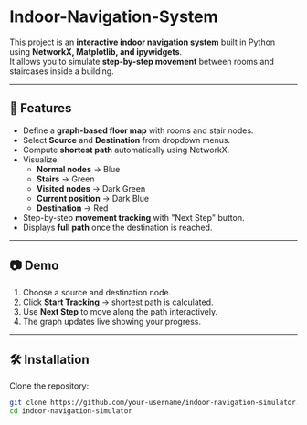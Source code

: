 # Indoor-Navigation-System

This project is an **interactive indoor navigation system** built in Python using **NetworkX, Matplotlib, and ipywidgets**.  
It allows you to simulate **step-by-step movement** between rooms and staircases inside a building.

---

## 🚀 Features
- Define a **graph-based floor map** with rooms and stair nodes.
- Select **Source** and **Destination** from dropdown menus.
- Compute **shortest path** automatically using NetworkX.
- Visualize:
  - **Normal nodes** → Blue
  - **Stairs** → Green
  - **Visited nodes** → Dark Green
  - **Current position** → Dark Blue
  - **Destination** → Red
- Step-by-step **movement tracking** with "Next Step" button.
- Displays **full path** once the destination is reached.

---

## 📷 Demo
1. Choose a source and destination node.
2. Click **Start Tracking** → shortest path is calculated.
3. Use **Next Step** to move along the path interactively.
4. The graph updates live showing your progress.

---

## 🛠️ Installation
Clone the repository:
```bash
git clone https://github.com/your-username/indoor-navigation-simulator.git
cd indoor-navigation-simulator



